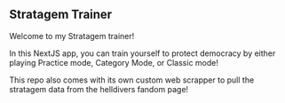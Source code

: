 ## Stratagem Trainer

Welcome to my Stratagem trainer!

In this NextJS app, you can train yourself to protect democracy by either playing Practice mode, Category Mode, or Classic mode!

This repo also comes with its own custom web scrapper to pull the stratagem data from the helldivers fandom page!